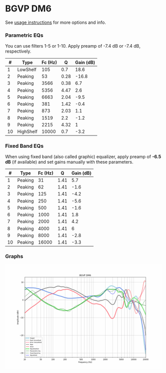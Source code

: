 # BGVP DM6
See [usage instructions](https://github.com/jaakkopasanen/AutoEq#usage) for more options and info.

### Parametric EQs
You can use filters 1-5 or 1-10. Apply preamp of -7.4 dB or -7.4 dB, respectively.

|   # | Type      |   Fc (Hz) |    Q |   Gain (dB) |
|-----|-----------|-----------|------|-------------|
|   1 | LowShelf  |       105 | 0.7  |        18.6 |
|   2 | Peaking   |        53 | 0.28 |       -16.8 |
|   3 | Peaking   |      3566 | 0.38 |         6.7 |
|   4 | Peaking   |      5356 | 4.47 |         2.6 |
|   5 | Peaking   |      6663 | 2.04 |        -9.5 |
|   6 | Peaking   |       381 | 1.42 |        -0.4 |
|   7 | Peaking   |       873 | 2.03 |         1.1 |
|   8 | Peaking   |      1519 | 2.2  |        -1.2 |
|   9 | Peaking   |      2215 | 4.32 |         1   |
|  10 | HighShelf |     10000 | 0.7  |        -3.2 |

### Fixed Band EQs
When using fixed band (also called graphic) equalizer, apply preamp of **-6.5 dB** (if available) and set gains manually with these parameters.

|   # | Type    |   Fc (Hz) |    Q |   Gain (dB) |
|-----|---------|-----------|------|-------------|
|   1 | Peaking |        31 | 1.41 |         5.7 |
|   2 | Peaking |        62 | 1.41 |        -1.6 |
|   3 | Peaking |       125 | 1.41 |        -4.2 |
|   4 | Peaking |       250 | 1.41 |        -5.6 |
|   5 | Peaking |       500 | 1.41 |        -1.6 |
|   6 | Peaking |      1000 | 1.41 |         1.8 |
|   7 | Peaking |      2000 | 1.41 |         4.2 |
|   8 | Peaking |      4000 | 1.41 |         6   |
|   9 | Peaking |      8000 | 1.41 |        -2.8 |
|  10 | Peaking |     16000 | 1.41 |        -3.3 |

### Graphs
![](./BGVP%20DM6.png)
